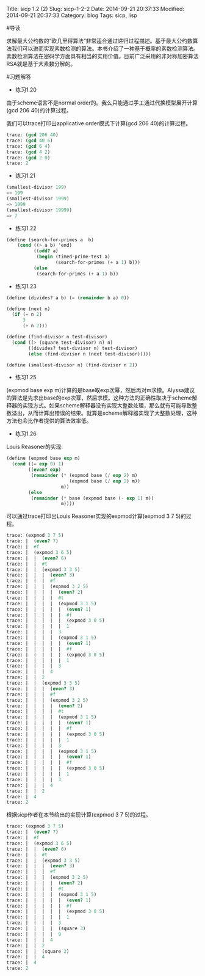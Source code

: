Title: sicp 1.2 (2)
Slug: sicp-1-2-2
Date: 2014-09-21 20:37:33
Modified: 2014-09-21 20:37:33
Category: blog
Tags: sicp, lisp

#导读

求解最大公约数的“欧几里得算法”非常适合通过递归过程描述。基于最大公约数算法我们可以进而实现素数检测的算法。本书介绍了一种基于概率的素数检测算法。素数检测算法在密码学方面具有相当的实用价值。目前广泛采用的非对称加密算法RSA就是基于大素数分解的。

#习题解答

* 练习1.20

由于scheme语言不是normal order的。我么只能通过手工通过代换模型展开计算(gcd 206 40)的计算过程。

我们可以trace打印出applicative order模式下计算(gcd 206 40)的计算过程。

``` Scheme
trace: (gcd 206 40)
trace: (gcd 40 6)
trace: (gcd 6 4)
trace: (gcd 4 2)
trace: (gcd 2 0)
trace: 2
```

* 练习1.21

``` Scheme
(smallest-divisor 199)
=> 199
(smallest-divisor 1999)
=> 1999
(smallest-divisor 19999)
=> 7
```

* 练习1.22

``` Scheme
(define (search-for-primes a  b)
	(cond ((> a b) 'end)
		  ((odd? a)
		   (begin (timed-prime-test a)
		          (search-for-primes (+ a 1) b)))
		  (else
		   (search-for-primes (+ a 1) b))
```

* 练习1.23

``` Scheme
(define (divides? a b) (= (remainder b a) 0))

(define (next n)
  (if (= n 2)
      3
      (+ n 2)))

(define (find-divisor n test-divisor)
  (cond ((> (square test-divisor) n) n)
        ((divides? test-divisor n) test-divisor)
        (else (find-divisor n (next test-divisor)))))

(define (smallest-divisor n) (find-divisor n 2))
```

* 练习1.25

(expmod base exp m)计算的是base取exp次幂，然后再对m求模。Alyssa建议的算法是先求出base的exp次幂，然后求模。这种方法的正确性取决于scheme解释器的实现方式。如果scheme解释器没有实现大整数处理，那么就有可能导致整数溢出，从而计算出错误的结果。就算是scheme解释器实现了大整数处理，这种方法也会比作者提供的算法效率低。

* 练习1.26

Louis Reasoner的实现:

``` Scheme
(define (expmod base exp m)
  (cond ((= exp 0) 1)
        ((even? exp)
         (remainder (* (expmod base (/ exp 2) m)
                       (expmod base (/ exp 2) m))
                    m))
        (else
         (remainder (* base (expmod base (- exp 1) m))
                    m))))

```

可以通过trace打印出Louis Reasoner实现的expmod计算(expmod 3 7 5)的过程。

``` Scheme
trace: (expmod 3 7 5)
trace: |  (even? 7)
trace: |  #f
trace: |  (expmod 3 6 5)
trace: |  |  (even? 6)
trace: |  |  #t
trace: |  |  (expmod 3 3 5)
trace: |  |  |  (even? 3)
trace: |  |  |  #f
trace: |  |  |  (expmod 3 2 5)
trace: |  |  |  |  (even? 2)
trace: |  |  |  |  #t
trace: |  |  |  |  (expmod 3 1 5)
trace: |  |  |  |  |  (even? 1)
trace: |  |  |  |  |  #f
trace: |  |  |  |  |  (expmod 3 0 5)
trace: |  |  |  |  |  1
trace: |  |  |  |  3
trace: |  |  |  |  (expmod 3 1 5)
trace: |  |  |  |  |  (even? 1)
trace: |  |  |  |  |  #f
trace: |  |  |  |  |  (expmod 3 0 5)
trace: |  |  |  |  |  1
trace: |  |  |  |  3
trace: |  |  |  4
trace: |  |  2
trace: |  |  (expmod 3 3 5)
trace: |  |  |  (even? 3)
trace: |  |  |  #f
trace: |  |  |  (expmod 3 2 5)
trace: |  |  |  |  (even? 2)
trace: |  |  |  |  #t
trace: |  |  |  |  (expmod 3 1 5)
trace: |  |  |  |  |  (even? 1)
trace: |  |  |  |  |  #f
trace: |  |  |  |  |  (expmod 3 0 5)
trace: |  |  |  |  |  1
trace: |  |  |  |  3
trace: |  |  |  |  (expmod 3 1 5)
trace: |  |  |  |  |  (even? 1)
trace: |  |  |  |  |  #f
trace: |  |  |  |  |  (expmod 3 0 5)
trace: |  |  |  |  |  1
trace: |  |  |  |  3
trace: |  |  |  4
trace: |  |  2
trace: |  4
trace: 2
```

根据sicp作者在本节给出的实现计算(expmod 3 7 5)的过程。

``` Scheme
trace: (expmod 3 7 5)
trace: |  (even? 7)
trace: |  #f
trace: |  (expmod 3 6 5)
trace: |  |  (even? 6)
trace: |  |  #t
trace: |  |  (expmod 3 3 5)
trace: |  |  |  (even? 3)
trace: |  |  |  #f
trace: |  |  |  (expmod 3 2 5)
trace: |  |  |  |  (even? 2)
trace: |  |  |  |  #t
trace: |  |  |  |  (expmod 3 1 5)
trace: |  |  |  |  |  (even? 1)
trace: |  |  |  |  |  #f
trace: |  |  |  |  |  (expmod 3 0 5)
trace: |  |  |  |  |  1
trace: |  |  |  |  3
trace: |  |  |  |  (square 3)
trace: |  |  |  |  9
trace: |  |  |  4
trace: |  |  2
trace: |  |  (square 2)
trace: |  |  4
trace: |  4
trace: 2
```
